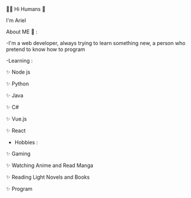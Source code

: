 👨‍💻 Hi Humans 👋

I'm Ariel


About ME 💬 :

-I'm a web developer, always trying to learn something new, a person who pretend to know how to program

-Learning :

✨ Node js

✨ Python

✨ Java

✨ C#

✨ Vue.js

✨ React

- Hobbies :

✨ Gaming

✨ Watching Anime and Read Manga

✨ Reading Light Novels and Books

✨ Program
